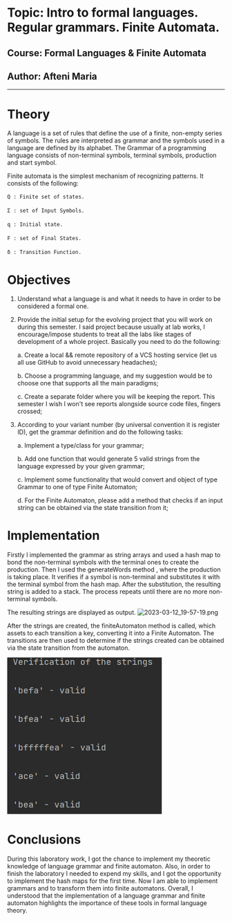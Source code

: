 # Topic: Intro to formal languages. Regular grammars. Finite Automata.

## Course: Formal Languages & Finite Automata

## Author: Afteni Maria

----

# Theory

A language is a set of rules that define the use of a finite, non-empty series of symbols. The rules are interpreted as 
grammar and the symbols used in a language are defined by its alphabet. The Grammar of a programming language consists 
of non-terminal symbols, terminal symbols, production and start symbol. 

Finite automata is the simplest mechanism of recognizing patterns. It consists of the following:

    Q : Finite set of states.

    Σ : set of Input Symbols.

    q : Initial state.

    F : set of Final States.

    δ : Transition Function.

# Objectives 
1. Understand what a language is and what it needs to have in order to be considered a formal one.

2. Provide the initial setup for the evolving project that you will work on during this semester. I said project because usually at lab works, I encourage/impose students to treat all the labs like stages of development of a whole project. Basically you need to do the following:
   
   a. Create a local && remote repository of a VCS hosting service (let us all use GitHub to avoid unnecessary headaches);

   b. Choose a programming language, and my suggestion would be to choose one that supports all the main paradigms;

   c. Create a separate folder where you will be keeping the report. This semester I wish I won't see reports alongside source code files, fingers crossed;

3. According to your variant number (by universal convention it is register ID), get the grammar definition and do the following tasks:

   a. Implement a type/class for your grammar;

   b. Add one function that would generate 5 valid strings from the language expressed by your given grammar;

   c. Implement some functionality that would convert and object of type Grammar to one of type Finite Automaton;

   d. For the Finite Automaton, please add a method that checks if an input string can be obtained via the state transition from it;

# Implementation

Firstly I implemented the grammar as string arrays and used a hash map to bond the non-terminal symbols with the terminal ones 
to create the production. Then I used the generateWords method , where the production is taking place. It verifies if a 
symbol is non-terminal and substitutes it with the terminal symbol from the hash map. After the substitution, the 
resulting string is added to a stack. The process repeats until there are no more non-terminal symbols.    

The resulting strings are displayed as output. 
![2023-03-12_19-57-19.png](..%2F..%2F..%2F..%2F..%2F..%2FDownloads%2F2023-03-12_19-57-19.png)

After the strings are created, the finiteAutomaton method is called, which assets to each transition a key, converting 
it into a Finite Automaton. The transitions are then used to determine if the strings created can be obtained via the 
state transition from the automaton.

![img.png](img.png)

# Conclusions

During this laboratory work, I got the chance to implement my theoretic knowledge of language grammar and finite automaton.
Also, in order to finish the laboratory I needed to expend my skills, and I got the opportunity to implement the hash maps for the first time.
Now I am able to implement grammars and to transform them into finite automatons. Overall, I understood that the 
implementation of a language grammar and finite automaton highlights the importance of these tools in formal language theory.